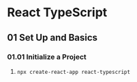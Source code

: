 # React TypeScript

## 01 Set Up and Basics

### 01.01 Initialize a Project
1. `npx create-react-app react-typescript`

